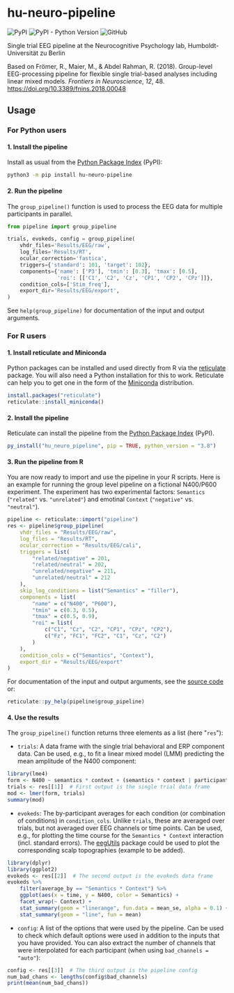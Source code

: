 # hu-neuro-pipeline

![PyPI](https://img.shields.io/pypi/v/hu-neuro-pipeline)
![PyPI - Python Version](https://img.shields.io/pypi/pyversions/hu-neuro-pipeline)
![GitHub](https://img.shields.io/github/license/alexenge/hu-neuro-pipeline)

Single trial EEG pipeline at the Neurocognitive Psychology lab, Humboldt-Universität zu Berlin

Based on Frömer, R., Maier, M., & Abdel Rahman, R. (2018).
Group-level EEG-processing pipeline for flexible single trial-based analyses including linear mixed models.
*Frontiers in Neuroscience*, *12*, 48. <https://doi.org/10.3389/fnins.2018.00048>

## Usage

### For Python users

#### 1. Install the pipeline

Install as usual from the [Python Package Index](https://pypi.org/project/hu-neuro-pipeline/) (PyPI):

```bash
python3 -m pip install hu-neuro-pipeline
```

#### 2. Run the pipeline

The `group_pipeline()` function is used to process the EEG data for multiple participants in parallel.

```python
from pipeline import group_pipeline

trials, evokeds, config = group_pipeline(
    vhdr_files='Results/EEG/raw',
    log_files='Results/RT',
    ocular_correction='fastica',
    triggers={'standard': 101, 'target': 102},
    components={'name': ['P3'], 'tmin': [0.3], 'tmax': [0.5],
                'roi': [['C1', 'C2', 'Cz', 'CP1', 'CP2', 'CPz']]},
    condition_cols=['Stim_freq'],
    export_dir='Results/EEG/export',
)
```

See `help(group_pipeline)` for documentation of the input and output arguments.

### For R users

#### 1. Install reticulate and Miniconda

Python packages can be installed and used directly from R via the [reticulate](https://rstudio.github.io/reticulate/) package.
You will also need a Python installation for this to work.
Reticulate can help you to get one in the form of the [Miniconda](https://docs.conda.io/en/latest/miniconda.html) distribution.

```r
install.packages("reticulate")
reticulate::install_miniconda()
```

#### 2. Install the pipeline

Reticulate can install the pipeline from the [Python Package Index](https://pypi.org/project/hu-neuro-pipeline/) (PyPI).

```r
py_install("hu_neuro_pipeline", pip = TRUE, python_version = "3.8")
```

#### 3. Run the pipeline from R

You are now ready to import and use the pipeline in your R scripts.
Here is an example for running the group level pipeline on a fictional N400/P600 experiment.
The experiment has two experimental factors: `Semantics` (`"related"` vs. `"unrelated"`) and emotinal `Context` (`"negative"` vs. `"neutral"`).

```R
pipeline <- reticulate::import("pipeline")
res <- pipeline$group_pipeline(
    vhdr_files = "Results/EEG/raw",
    log_files = "Results/RT",
    ocular_correction = "Results/EEG/cali",
    triggers = list(
        "related/negative" = 201,
        "related/neutral" = 202,
        "unrelated/negative" = 211,
        "unrelated/neutral" = 212
    ),
    skip_log_conditions = list("Semantics" = "filler"),
    components = list(
        "name" = c("N400", "P600"),
        "tmin" = c(0.3, 0.5),
        "tmax" = c(0.5, 0.9),
        "roi" = list(
            c("C1", "Cz", "C2", "CP1", "CPz", "CP2"),
            c("Fz", "FC1", "FC2", "C1", "Cz", "C2")
        )
    ),
    condition_cols = c("Semantics", "Context"),
    export_dir = "Results/EEG/export"
)
```

For documentation of the input and output arguments, see the [source code](https://github.com/alexenge/hu-neuro-pipeline/blob/dev/pipeline/group.py) or:

```r
reticulate::py_help(pipeline$group_pipeline)
```

#### 4. Use the results

The `group_pipeline()` function returns three elements as a list (here "`res`"):

* `trials`: A data frame with the single trial behavioral and ERP component data.
Can be used, e.g., to fit a linear mixed model (LMM) predicting the mean amplitude of the N400 component:

```r
library(lme4)
form <- N400 ~ semantics * context + (semantics * context | participant_id)
trials <- res[[1]]  # First output is the single trial data frame
mod <- lmer(form, trials)
summary(mod)
```

* `evokeds`: The by-participant averages for each condition (or combination of conditions) in `condition_cols`.
Unlike `trials`, these are averaged over trials, but not averaged over EEG channels or time points.
Can be used, e.g., for plotting the time course for the `Semantics * Context` interaction (incl. standard errors). The [eegUtils](https://craddm.github.io/eegUtils) package could be used to plot the corresponding scalp topographies (example to be added).

```r
library(dplyr)
library(ggplot2)
evokeds <- res[[2]]  # The second output is the evokeds data frame
evokeds %>%
    filter(average_by == "Semantics * Context") %>%
    ggplot(aes(x = time, y = N400, color = Semantics) +
    facet_wrap(~ Context) +
    stat_summary(geom = "linerange", fun.data = mean_se, alpha = 0.1) +
    stat_summary(geom = "line", fun = mean)    
```

* `config`: A list of the options that were used by the pipeline.
Can be used to check which default options were used in addition to the inputs that you have provided.
You can also extract the number of channels that were interpolated for each participant (when using `bad_channels = "auto"`):

```r
config <- res[[3]]  # The third output is the pipeline config
num_bad_chans <- lengths(config$bad_channels)
print(mean(num_bad_chans))
```
